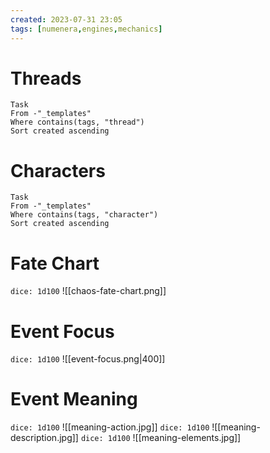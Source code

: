 ```yaml
---
created: 2023-07-31 23:05
tags: [numenera,engines,mechanics]
---
```

# Threads
```dataview
Task
From -"_templates"
Where contains(tags, "thread")
Sort created ascending
```

# Characters
```dataview
Task
From -"_templates"
Where contains(tags, "character")
Sort created ascending
```

# Fate Chart
`dice: 1d100`
![[chaos-fate-chart.png]]
# Event Focus
`dice: 1d100`
![[event-focus.png|400]]
# Event Meaning
`dice: 1d100`
![[meaning-action.jpg]]
`dice: 1d100`
![[meaning-description.jpg]]
`dice: 1d100`
![[meaning-elements.jpg]]